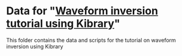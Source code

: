 # Data for "[Waveform inversion tutorial using Kibrary](https://github.com/kensuke1984/Kibrary/wiki/Tutorial-for-waveform-inversion-using-Kibrary)"
This folder contains the data and scripts for the tutorial on waveform inversion using Kibrary
